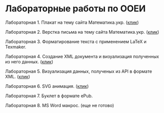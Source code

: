 # Лабораторные работы по ООЕИ

Лабораторная 1. Плакат на тему сайта Математика.укр. (<a href="http://NightHat.github.io/Lab1/index.html" target="_blank">клик</a>)

Лабораторная 2. Верстка письма на тему сайта Математика.укр. (<a href="http://NightHat.github.io/OOEI/Lab2/letter.html" target="_blank">клик</a>)

Лабораторная 3. Форматирование текста с применением LaTeX и Texmaker.

Лабораторная 4. Создание XML документа и визуализация полученных из него данных.  (<a href="http://NightHat.github.io/OOEI/Lab6/index.html" target="_blank">клик</a>)
 
Лабораторная 5. Визуализация данных, полученых из API в формате XML. (<a href="http://NightHat.github.io/OOEI/Lab6/index.html" target="_blank">клик</a>)

Лабораторная 6. SVG анимация. (<a href="http://NightHat.github.io/OOEI/Lab6/index.html" target="_blank">клик</a>)

Лабораторная 7. Буклет в формате ePub.

Лабораторная 8. MS Word макрос. (еще не готово)
